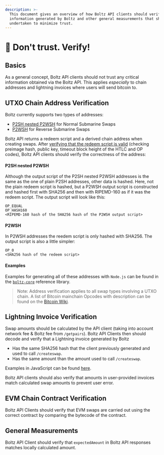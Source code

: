 ```yaml
---
description: >-
  This document gives an overview of how Boltz API clients should verify
  information generated by Boltz and other general measurements that should be
  undertaken to minimize trust.
---
```


# 🚫 Don't trust. Verify!

## Basics

As a general concept, Boltz API clients should not trust any critical information obtained via the Boltz API. This applies _especially_ to chain addresses and lightning invoices where users will send bitcoin to.

## UTXO Chain Address Verification

Boltz currently supports two types of addresses:

* [P2SH nested P2WSH](https://github.com/bitcoin/bips/blob/master/bip-0141.mediawiki#user-content-P2WSH\_nested\_in\_BIP16\_P2SH) for Normal Submarine Swaps
* [P2WSH](https://github.com/bitcoin/bips/blob/master/bip-0141.mediawiki#user-content-P2WSH) for Reverse Submarine Swaps

Boltz API returns a redeem script and a derived chain address when creating swaps. After [verifying that the redeem script is valid](https://github.com/BoltzExchange/boltz-core/blob/master/lib/swap/Scripts.ts) (checking preimage hash, public key, timeout block height of the HTLC and OP codes), Boltz API clients should verify the correctness of the address:

#### P2SH nested P2WSH

Although the output script of the P2SH nested P2WSH addresses is the same as the one of plain P2SH addresses, other data is hashed. Here, not the plain redeem script is hashed, but a P2WSH output script is constructed and hashed first with SHA256 and then with RIPEMD-160 as if it was the redeem script. The output script will look like this:

```
OP_EQUAL
OP_HASH160
<RIPEMD-160 hash of the SHA256 hash of the P2WSH output script>
```

#### P2WSH

In P2WSH addresses the reedem script is only hashed with SHA256. The output script is also a little simpler:

```
OP_0
<SHA256 hash of the redeem script>
```

#### Examples

Examples for generating all of these addresses with `Node.js` can be found in the [`boltz-core`](https://github.com/BoltzExchange/boltz-core/blob/master/lib/swap/Scripts.ts) reference library.

> Note: Address verification applies to all swap types involving a UTXO chain. A list of Bitcoin mainchain Opcodes with description can be found on the [Bitcoin Wiki](https://en.bitcoin.it/wiki/Script).

## Lightning Invoice Verification

Swap amounts should be calculated by the API client (taking into account network fee & Boltz fee from `/getpairs`). Boltz API Clients then should decode and verify that a Lightning invoice generated by Boltz

* Has the same SHA256 hash that the client previously generated and used to call `/createswap`.
* Has the same amount than the amount used to call `/createswap`.

Examples in JavaScript can be found [here](https://github.com/BoltzExchange/boltz-web-app/blob/main/src/utils/validation.js).

Boltz API clients should also verify that amounts in user-provided invoices match calculated swap amounts to prevent user error.

## EVM Chain Contract Verification

Boltz API Clients should verify that EVM swaps are carried out using the correct contract by comparing the bytecode of the contract.

## General Measurements

Boltz API Client should verify that `expectedAmount` in Boltz API responses matches locally calculated amount.

